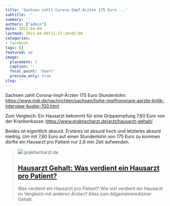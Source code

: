 ```yaml
---
title: 'Sachsen zahlt Corona-Impf-Ärzten 175 Euro ...'
subtitle: ''
summary: ''
authors: ["admin"]
date: 2021-04-08
lastmod: 2021-04-08T11:27:10+02:00
categories:
- facebook
tags: []
featured: no
image:
  placement: 1
  caption: ''
  focal_point: 'Smart'
  preview_only: true
slug: ''
---
```

Sachsen zahlt Corona-Impf-Ärzten 175 Euro Stundenlohn: https://www.mdr.de/nachrichten/sachsen/hohe-impfhonorare-aerzte-kritik-interview-kugler-100.html

Zum Vergleich: Ein Hausarzt bekommt für eine Grippeimpfung 7,60 Euro von der Krankenkasse: https://www.praktischarzt.de/arzt/hausarzt-gehalt/

Beides ist eigentlich absurd. Ersteres ist absurd hoch und letzteres absurd niedrig. Um mit 7,60 Euro auf einen Stundenlohn von 175 Euro zu kommen dürfte ein Hausarzt pro Patient nur 2,6 min Zeit aufwenden.
> [![](https://www.praktischarzt.de/wp-content/uploads/2018/10/Hausarzt-Vergütung.jpg)](https://www.praktischarzt.de/arzt/hausarzt-gehalt/)
> praktischarzt.de
> ## [Hausarzt Gehalt: Was verdient ein Hausarzt pro Patient?](https://www.praktischarzt.de/arzt/hausarzt-gehalt/)
>
>Was verdient ein Hausarzt pro Patient? Wie viel verdient ein Hausarzt im Vergleich mit anderen Ärzten? Alles zum Allgemeinmediziner Gehalt.


